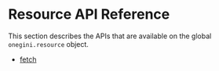 # Resource API Reference

This section describes the APIs that are available on the global `onegini.resource` object.

* [fetch](fetch.md)
